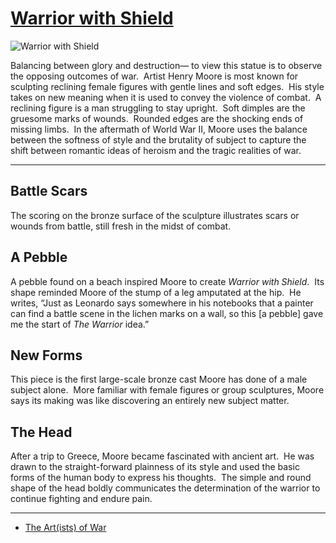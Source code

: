 # [Warrior with Shield](http://artstories.artsmia.org/#/o/1244)
![Warrior with Shield](http://api.artsmia.org/images/1244/large.jpg)

Balancing between glory and destruction— to view this statue is to observe the opposing outcomes of war.  Artist Henry Moore is most known for sculpting reclining female figures with gentle lines and soft edges.  His style takes on new meaning when it is used to convey the violence of combat.  A reclining figure is a man struggling to stay upright.  Soft dimples are the gruesome marks of wounds.  Rounded edges are the shocking ends of missing limbs.  In the aftermath of World War II, Moore uses the balance between the softness of style and the brutality of subject to capture the shift between romantic ideas of heroism and the tragic realities of war.

---

## Battle Scars

The scoring on the bronze surface of the sculpture illustrates scars or wounds from battle, still fresh in the midst of combat.

## A Pebble

A pebble found on a beach inspired Moore to create *Warrior with Shield*.  Its shape reminded Moore of the stump of a leg amputated at the hip.  He writes, “Just as Leonardo says somewhere in his notebooks that a painter can find a battle scene in the lichen marks on a wall, so this [a pebble] gave me the start of *The Warrior* idea.”

## New Forms

This piece is the first large-scale bronze cast Moore has done of a male subject alone.  More familiar with female figures or group sculptures, Moore says its making was like discovering an entirely new subject matter. 

## The Head

After a trip to Greece, Moore became fascinated with ancient art.  He was drawn to the straight-forward plainness of its style and used the basic forms of the human body to express his thoughts.  The simple and round shape of the head boldly communicates the determination of the warrior to continue fighting and endure pain.

---

* [The Art(ists) of War](../stories/the-art-ists-of-war.md)
